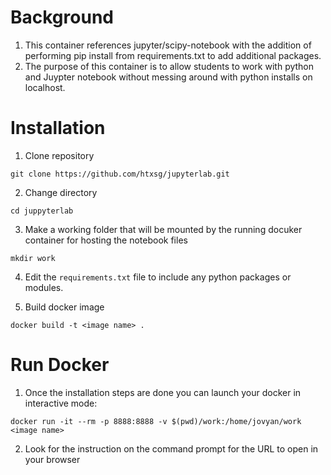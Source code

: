 # Background

1. This container references jupyter/scipy-notebook with the addition of performing pip install from requirements.txt to add additional packages.
2. The purpose of this container is to allow students to work with python and Juypter notebook without messing around with python installs on localhost.


# Installation

1. Clone repository
```
git clone https://github.com/htxsg/jupyterlab.git
```

2. Change directory
```
cd juppyterlab
```

3. Make a working folder that will be mounted by the running docuker container for hosting the notebook files
```
mkdir work
```

4. Edit the `requirements.txt` file to include any python packages or modules.

5. Build docker image
```
docker build -t <image name> .
```

# Run Docker

1. Once the installation steps are done you can launch your docker in interactive mode:

```
docker run -it --rm -p 8888:8888 -v $(pwd)/work:/home/jovyan/work <image name>
```

2. Look for the instruction on the command prompt for the URL to open in your browser

